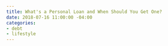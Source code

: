 ```yaml
---
title: What's a Personal Loan and When Should You Get One?
date: 2018-07-16 11:00:00 -04:00
categories:
- debt
- lifestyle
---
```


